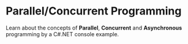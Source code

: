# Parallel/Concurrent Programming
<p>Learn about the concepts of <b>Parallel</b>, <b>Concurrent</b> and <b>Asynchronous</b> programming by a C#.NET console example.</p>
